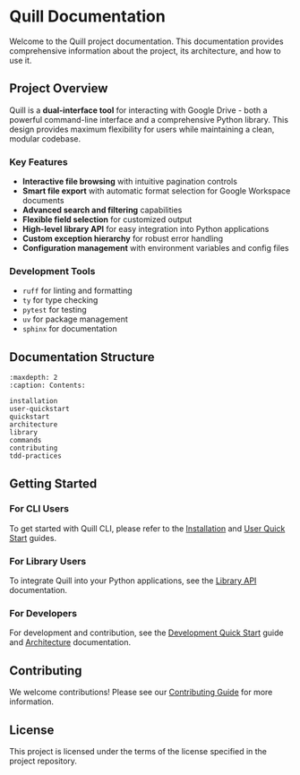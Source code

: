 # Quill Documentation

Welcome to the Quill project documentation. This documentation provides comprehensive information about the project, its architecture, and how to use it.

## Project Overview

Quill is a **dual-interface tool** for interacting with Google Drive - both a powerful command-line interface and a comprehensive Python library. This design provides maximum flexibility for users while maintaining a clean, modular codebase.

### Key Features

- **Interactive file browsing** with intuitive pagination controls
- **Smart file export** with automatic format selection for Google Workspace documents
- **Advanced search and filtering** capabilities
- **Flexible field selection** for customized output
- **High-level library API** for easy integration into Python applications
- **Custom exception hierarchy** for robust error handling
- **Configuration management** with environment variables and config files

### Development Tools

- `ruff` for linting and formatting
- `ty` for type checking
- `pytest` for testing
- `uv` for package management
- `sphinx` for documentation

## Documentation Structure

```{toctree}
:maxdepth: 2
:caption: Contents:

installation
user-quickstart
quickstart
architecture
library
commands
contributing
tdd-practices
```

## Getting Started

### For CLI Users
To get started with Quill CLI, please refer to the [Installation](installation.md) and [User Quick Start](user-quickstart.md) guides.

### For Library Users
To integrate Quill into your Python applications, see the [Library API](library.md) documentation.

### For Developers
For development and contribution, see the [Development Quick Start](quickstart.md) guide and [Architecture](architecture.md) documentation.

## Contributing

We welcome contributions! Please see our [Contributing Guide](contributing.md) for more information.

## License

This project is licensed under the terms of the license specified in the project repository.
